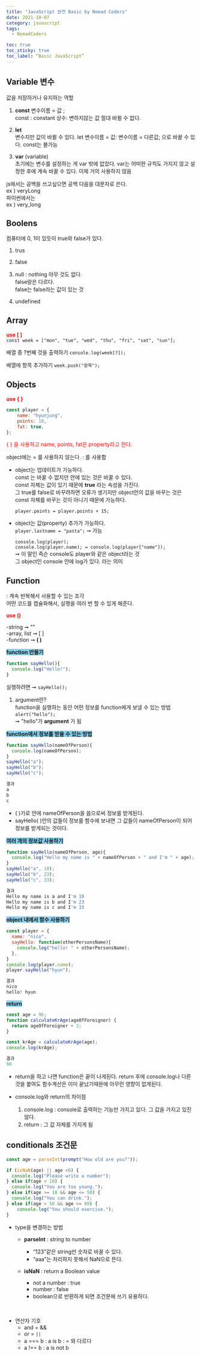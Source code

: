 ```yaml
---
title: "JavaScript 완전 Basic by Nomad Coders"
date: 2021-10-07
category: javascript
tags:
  - NomadCoders

toc: true
toc_sticky: true
toc_label: “Basic JavaScript”
---
```


## Variable 변수 
값을 저장하거나 유지하는 역할
1. __const__ 변수이름 = 값 ;  
	const : constant 상수: 변하지않는 값 
	절대 바뀔 수 없다.

2. __let__   
	변수지만 값이 바뀔 수 있다. 
	let 변수이름 = 값: 
	변수이름 = 다른값; 으로 바꿀 수 있다. 
	const는 불가능

3. __var__ (variable)   
	초기에는 변수를 설정하는 게 var 밖에 없었다. 
	var는 어떠한 규칙도 가지지 않고 설정한 후에 계속 바꿀 수 있다. 
	이제 거의 사용하지 않음


> 
js에서는 공백을 쓰고싶으면 공백 다음을 대문자로 쓴다.  
ex ) veryLong  
파이썬에서는  
ex ) very_long  


## Boolens
컴퓨터에 0, 1이 있듯이 true와 false가 있다.  

1. trus  

2. false  

3. null : nothing 아무 것도 없다.  
	false랑은 다르다.  
	false는 false라는 값이 있는 것  

4. undefined  


## Array
__<span style = "color:red"> use [ ]  </span>__  
`const week = ["mon", "tue", "wed", "thu", "fri", "sat", "sun"]; `

배열 중 ?번째 것을 출력하기
`console.log(week[?]);`

배열에 항목 추가하기
`week.push("항목");`


## Objects  
__<span style = "color:red"> use { } </span>__  
```javascript
const player = {
	name: "hyunjung",
	points: 10,
	fat: true,
};
```

<span style = "color:red"> { } 을 사용하고 
name, points, fat은 property라고 한다. 
</span>


object에는 = 를 사용하지 않는다. : 를 사용함  
- object는 업데이트가 가능하다.  
	const 는 바꿀 수 없지만 안에 있는 것은 바꿀 수 있다.   
	const 자체는 값이 있기 때문에 __true__ 라는 속성을 가진다.   
	그 true를 false로 바꾸려하면 오류가 생기지만 
	object안의 값을 바꾸는 것은 const 자체를 바꾸는 것이 아니기 때문에 가능하다.  

	`player.points = player.points + 15; `  

- object는 값(property) 추가가 가능하다.  
  `player.lastname = "pasta";` 	➞ 	가능

  `console.log(player);`  
  `console.log(player.name); = console.log(player["name"]);`  
  ➞ 이 말인 즉슨 console도 player와 같은 object라는 것   
    그 object인 console 안에 log가 있다. 라는 의미


## Function

: 계속 반복해서 사용할 수 있는 조각  
어떤 코드를 캡슐화해서, 실행을 여러 번 할 수 있게 해준다.   

__<span style = "color:red"> use ()  </span>__  

-string ➞ ""  
-array, list ➞ [ ]   
-function ➞ __( )__

__<span style = "background-color:skyblue"> function 만들기 </span>__
```javascript
function sayHello(){
  console.log("Hello!");
} 
```  
실행하려면 ➞ `sayHello(); `

1. argument란?   
  function을 실행하는 동안 어떤 정보를 function에게 보낼 수 있는 방법 
  `alert("hello");`  
  ➞ "hello"가 __argument__ 가 됨  



__<span style = "background-color:skyblue"> function에서 정보를 받을 수 있는 방법  </span>__

```javascript
function sayHello(nameOfPerson){
  console.log(nameOfPerson);
}
sayHello("a");
sayHello("b");
sayHello("c");

결과 
a
b
c
```


  - ( )가로 안에 nameOfPerson을 씀으로써 정보를 받게된다. 
  - sayHello( )안의 값들이 정보를 함수에 보내면 그 값들이 nameOfPerson이 되어 정보를 받게되는 것이다.   

__<span style = "background-color:skyblue"> 여러 개의 정보값 사용하기</span>__ 


```javascript
function sayHello(nameOfPerson, age){
  console.log("Hello my name is " + nameOfPerson + " and I'm " + age);
}
sayHello("a", 10);
sayHello("b", 23);
sayHello("c", 33);

결과
Hello my name is a and I'm 10
Hello my name is b and I'm 23
Hello my name is c and I'm 33
```

__<span style = "background-color:skyblue">object 내에서 함수 사용하기</span>__

```javascript
const player = {
  name: "nico",
  sayHello: function(otherPersonsName){
    console.log("hello! " + otherPersonsName);
  },
}
console.log(player.name);
player.sayHello("hyun");

결과 
nico
hello! hyun

```

__<span style = "background-color:skyblue"> return </span>__

```javascript
const age = 96;
function calculateKrAge(ageOfForeigner) {
  return ageOfForeigner + 2;
}

const krAge = calculateKrAge(age);
console.log(krAge);

결과
98
```
- return을 하고 나면 function은 끝이 나게된다. return 후에 console.log나 다른 것을 붙여도 함수계산은 이미 끝났기때문에 아무런 영향이 없게된다.
  
- console.log와 return의 차이점
  1. console.log 
    : console로 출력하는 기능만 가지고 있다. 그 값을 가지고 있진 않다.
  2. return 
    : 그 값 자체를 가지게 됨  



## conditionals 조건문

```javascript
const age = parseInt(prompt("How old are you?"));

if (isNaN(age) || age <0) {
  console.log("Please write a number");
} else if(age < 18) {
  console.log("You are too young.");
} else if(age >= 18 && age <= 50) {
  console.log("You can drink.");
} else if(age > 50 && age <= 80) {
    console.log("You should exercise.");
}
```

* type을 변경하는 방법

  - __parseInt__ : string to number 
    - “123”같은 string만 숫자로 바꿀 수 있다.
    - “aaa”는 처리하지 못해서 NaN으로 뜬다.

  - __isNaN__ : return a Boolean value
    - not a number : true
    - number : false 
    - boolean으로 반환하게 되면 조건문에 쓰기 유용하다.  
<br>

* 연산자 기호
  - and = &&
  - or = `||`
  - a === b 
    : a is b 
    : = 와 다르다 
  - a !== b
    : a is not b


